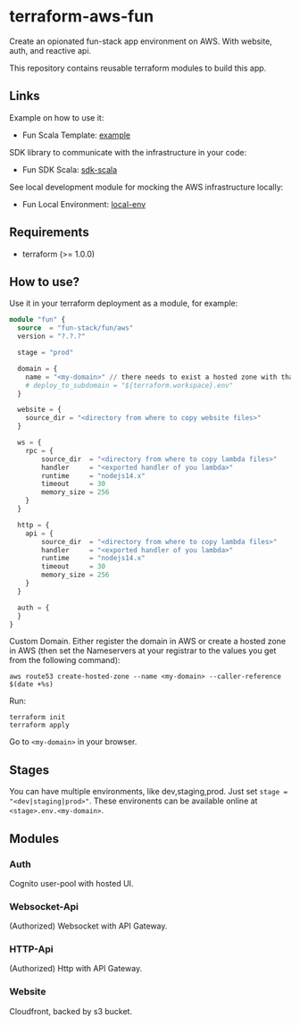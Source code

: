 # terraform-aws-fun

Create an opionated fun-stack app environment on AWS. With website, auth, and reactive api.

This repository contains reusable terraform modules to build this app.

## Links

Example on how to use it:
- Fun Scala Template: [example](https://github.com/fun-stack/example)

SDK library to communicate with the infrastructure in your code:
- Fun SDK Scala: [sdk-scala](https://github.com/fun-stack/sdk-scala)

See local development module for mocking the AWS infrastructure locally:
- Fun Local Environment: [local-env](https://github.com/fun-stack/local-env)

## Requirements

- terraform (>= 1.0.0)

## How to use?

Use it in your terraform deployment as a module, for example:

```tf
module "fun" {
  source  = "fun-stack/fun/aws"
  version = "?.?.?"

  stage = "prod"

  domain = {
    name = "<my-domain>" // there needs to exist a hosted zone with that domain name in your aws account
    # deploy_to_subdomain = "${terraform.workspace}.env"
  }

  website = {
    source_dir = "<directory from where to copy website files>"
  }

  ws = {
    rpc = {
        source_dir  = "<directory from where to copy lambda files>"
        handler     = "<exported handler of you lambda>"
        runtime     = "nodejs14.x"
        timeout     = 30
        memory_size = 256
    }
  }

  http = {
    api = {
        source_dir  = "<directory from where to copy lambda files>"
        handler     = "<exported handler of you lambda>"
        runtime     = "nodejs14.x"
        timeout     = 30
        memory_size = 256
    }
  }

  auth = {
  }
}
```

Custom Domain. Either register the domain in AWS or create a hosted zone in AWS (then set the Nameservers at your registrar to the values you get from the following command):
```
aws route53 create-hosted-zone --name <my-domain> --caller-reference $(date +%s)
```

Run:
```
terraform init
terraform apply
```

Go to `<my-domain>` in your browser.

## Stages

You can have multiple environments, like dev,staging,prod. Just set `stage = "<dev|staging|prod>"`. These environents can be available online at `<stage>.env.<my-domain>`.

## Modules

### Auth

Cognito user-pool with hosted UI.

### Websocket-Api

(Authorized) Websocket with API Gateway.

### HTTP-Api

(Authorized) Http with API Gateway.

### Website

Cloudfront, backed by s3 bucket.
